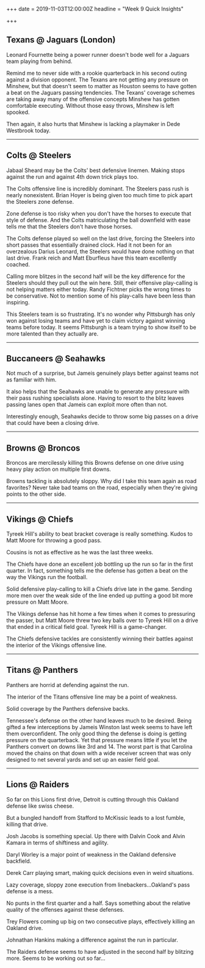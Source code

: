 +++
date = 2019-11-03T12:00:00Z
headline = "Week 9 Quick Insights"

+++
## Texans @ Jaguars (London)

Leonard Fournette being a power runner doesn't bode well for a Jaguars team playing from behind.

Remind me to never side with a rookie quarterback in his second outing against a division opponent. The Texans are not getting any pressure on Minshew, but that doesn't seem to matter as Houston seems to have gotten a beat on the Jaguars passing tendencies. The Texans' coverage schemes are taking away many of the offensive concepts Minshew has gotten comfortable executing. Without those easy throws, Minshew is left spooked.

Then again, it also hurts that Minshew is lacking a playmaker in Dede Westbrook today.

***

## Colts @ Steelers

Jabaal Sheard may be the Colts' best defensive linemen. Making stops against the run and against 4th down trick plays too.

The Colts offensive line is incredibly dominant. The Steelers pass rush is nearly nonexistent. Brian Hoyer is being given too much time to pick apart the Steelers zone defense.

Zone defense is too risky when you don't have the horses to execute that style of defense. And the Colts matriculating the ball downfield with ease tells me that the Steelers don't have those horses.

The Colts defense played so well on the last drive, forcing the Steelers into short passes that essentially drained clock. Had it not been for an overzealous Darius Leonard, the Steelers would have done nothing on that last drive. Frank reich and Matt Eburfleus have this team excellently coached.

Calling more blitzes in the second half will be the key difference for the Steelers should they pull out the win here. Still, their offensive play-calling is not helping matters either today. Randy Fichtner picks the wrong times to be conservative. Not to mention some of his play-calls have been less than inspiring.

This Steelers team is so frustrating. It's no wonder why Pittsburgh has only won against losing teams and have yet to claim victory against winning teams before today. It seems Pittsburgh is a team trying to show itself to be more talented than they actually are.

***

## Buccaneers @ Seahawks

Not much of a surprise, but Jameis genuinely plays better against teams not as familiar with him.

It also helps that the Seahawks are unable to generate any pressure with their pass rushing specialists alone. Having to resort to the blitz leaves passing lanes open that Jameis can exploit more often than not.

Interestingly enough, Seahawks decide to throw some big passes on a drive that could have been a closing drive.

***

## Browns @ Broncos

Broncos are mercilessly killing this Browns defense on one drive using heavy play action on multiple first downs.

Browns tackling is absolutely sloppy. Why did I take this team again as road favorites? Never take bad teams on the road, especially when they're giving points to the other side.

***

## Vikings @ Chiefs

Tyreek Hill's ability to beat bracket coverage is really something. Kudos to Matt Moore for throwing a good pass.

Cousins is not as effective as he was the last three weeks.

The Chiefs have done an excellent job bottling up the run so far in the first quarter. In fact, something tells me the defense has gotten a beat on the way the Vikings run the football.

Solid defensive play-calling to kill a Chiefs drive late in the game. Sending more men over the weak side of the line ended up putting a good bit more pressure on Matt Moore.

The Vikings defense has hit home a few times when it comes to pressuring the passer, but Matt Moore threw two key balls over to Tyreek Hill on a drive that ended in a critical field goal. Tyreek Hill is a game-changer.

The Chiefs defensive tackles are consistently winning their battles against the interior of the Vikings offensive line.

***

## Titans @ Panthers

Panthers are horrid at defending against the run.

The interior of the Titans offensive line may be a point of weakness.

Solid coverage by the Panthers defensive backs.

Tennessee's defense on the other hand leaves much to be desired. Being gifted a few interceptions by Jameis Winston last week seems to have left them overconfident. The only good thing the defense is doing is getting pressure on the quarterback. Yet that pressure means little if you let the Panthers convert on downs like 3rd and 14. The worst part is that Carolina moved the chains on that down with a wide receiver screen that was only designed to net several yards and set up an easier field goal.

***

## Lions @ Raiders

So far on this Lions first drive, Detroit is cutting through this Oakland defense like swiss cheese.

But a bungled handoff from Stafford to McKissic leads to a lost fumble, killing that drive.

Josh Jacobs is something special. Up there with Dalvin Cook and Alvin Kamara in terms of shiftiness and agility.

Daryl Worley is a major point of weakness in the Oakland defensive backfield.

Derek Carr playing smart, making quick decisions even in weird situations.

Lazy coverage, sloppy zone execution from linebackers...Oakland's pass defense is a mess.

No punts in the first quarter and a half. Says something about the relative quality of the offenses against these defenses.

Trey Flowers coming up big on two consecutive plays, effectively killing an Oakland drive.

Johnathan Hankins making a difference against the run in particular.

The Raiders defense seems to have adjusted in the second half by blitzing more. Seems to be working out so far...
